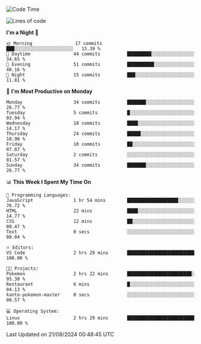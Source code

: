 <!--START_SECTION:waka-->
![Code Time](http://img.shields.io/badge/Code%20Time-210%20hrs%2035%20mins-blue)

![Lines of code](https://img.shields.io/badge/From%20Hello%20World%20I%27ve%20Written-16.7%20thousand%20lines%20of%20code-blue)

**I'm a Night 🦉** 

```text
🌞 Morning                17 commits          ███░░░░░░░░░░░░░░░░░░░░░░   13.39 % 
🌆 Daytime                44 commits          █████████░░░░░░░░░░░░░░░░   34.65 % 
🌃 Evening                51 commits          ██████████░░░░░░░░░░░░░░░   40.16 % 
🌙 Night                  15 commits          ███░░░░░░░░░░░░░░░░░░░░░░   11.81 % 
```
📅 **I'm Most Productive on Monday** 

```text
Monday                   34 commits          ███████░░░░░░░░░░░░░░░░░░   26.77 % 
Tuesday                  5 commits           █░░░░░░░░░░░░░░░░░░░░░░░░   03.94 % 
Wednesday                18 commits          ████░░░░░░░░░░░░░░░░░░░░░   14.17 % 
Thursday                 24 commits          █████░░░░░░░░░░░░░░░░░░░░   18.90 % 
Friday                   10 commits          ██░░░░░░░░░░░░░░░░░░░░░░░   07.87 % 
Saturday                 2 commits           ░░░░░░░░░░░░░░░░░░░░░░░░░   01.57 % 
Sunday                   34 commits          ███████░░░░░░░░░░░░░░░░░░   26.77 % 
```


📊 **This Week I Spent My Time On** 

```text
💬 Programming Languages: 
JavaScript               1 hr 54 mins        ███████████████████░░░░░░   76.72 % 
HTML                     22 mins             ████░░░░░░░░░░░░░░░░░░░░░   14.77 % 
CSS                      12 mins             ██░░░░░░░░░░░░░░░░░░░░░░░   08.47 % 
Text                     0 secs              ░░░░░░░░░░░░░░░░░░░░░░░░░   00.04 % 

🔥 Editors: 
VS Code                  2 hrs 29 mins       █████████████████████████   100.00 % 

🐱‍💻 Projects: 
Pokemon                  2 hrs 22 mins       ████████████████████████░   95.30 % 
Restaurant               6 mins              █░░░░░░░░░░░░░░░░░░░░░░░░   04.13 % 
kanto-pokemon-master     0 secs              ░░░░░░░░░░░░░░░░░░░░░░░░░   00.57 % 

💻 Operating System: 
Linux                    2 hrs 29 mins       █████████████████████████   100.00 % 
```


 Last Updated on 21/08/2024 00:48:45 UTC
<!--END_SECTION:waka-->
